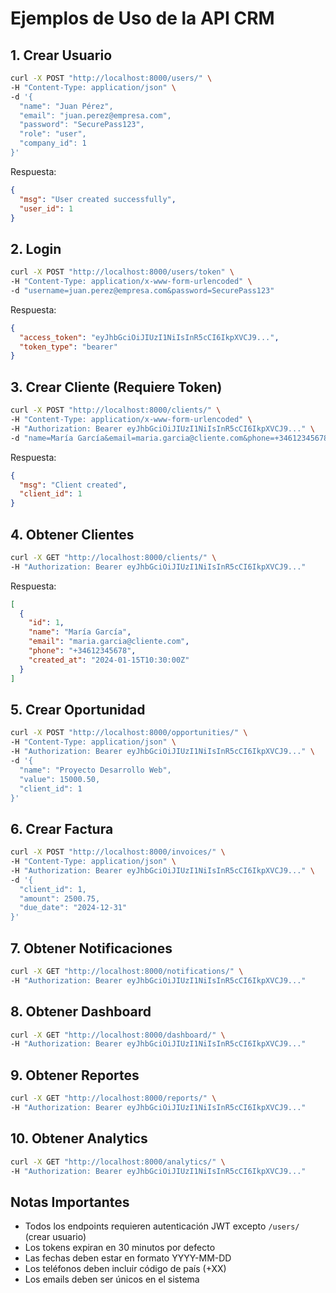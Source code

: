 # Ejemplos de Uso de la API CRM

## 1. Crear Usuario

```bash
curl -X POST "http://localhost:8000/users/" \
-H "Content-Type: application/json" \
-d '{
  "name": "Juan Pérez",
  "email": "juan.perez@empresa.com",
  "password": "SecurePass123",
  "role": "user",
  "company_id": 1
}'
```

Respuesta:
```json
{
  "msg": "User created successfully",
  "user_id": 1
}
```

## 2. Login

```bash
curl -X POST "http://localhost:8000/users/token" \
-H "Content-Type: application/x-www-form-urlencoded" \
-d "username=juan.perez@empresa.com&password=SecurePass123"
```

Respuesta:
```json
{
  "access_token": "eyJhbGciOiJIUzI1NiIsInR5cCI6IkpXVCJ9...",
  "token_type": "bearer"
}
```

## 3. Crear Cliente (Requiere Token)

```bash
curl -X POST "http://localhost:8000/clients/" \
-H "Content-Type: application/x-www-form-urlencoded" \
-H "Authorization: Bearer eyJhbGciOiJIUzI1NiIsInR5cCI6IkpXVCJ9..." \
-d "name=María García&email=maria.garcia@cliente.com&phone=+34612345678"
```

Respuesta:
```json
{
  "msg": "Client created",
  "client_id": 1
}
```

## 4. Obtener Clientes

```bash
curl -X GET "http://localhost:8000/clients/" \
-H "Authorization: Bearer eyJhbGciOiJIUzI1NiIsInR5cCI6IkpXVCJ9..."
```

Respuesta:
```json
[
  {
    "id": 1,
    "name": "María García",
    "email": "maria.garcia@cliente.com",
    "phone": "+34612345678",
    "created_at": "2024-01-15T10:30:00Z"
  }
]
```

## 5. Crear Oportunidad

```bash
curl -X POST "http://localhost:8000/opportunities/" \
-H "Content-Type: application/json" \
-H "Authorization: Bearer eyJhbGciOiJIUzI1NiIsInR5cCI6IkpXVCJ9..." \
-d '{
  "name": "Proyecto Desarrollo Web",
  "value": 15000.50,
  "client_id": 1
}'
```

## 6. Crear Factura

```bash
curl -X POST "http://localhost:8000/invoices/" \
-H "Content-Type: application/json" \
-H "Authorization: Bearer eyJhbGciOiJIUzI1NiIsInR5cCI6IkpXVCJ9..." \
-d '{
  "client_id": 1,
  "amount": 2500.75,
  "due_date": "2024-12-31"
}'
```

## 7. Obtener Notificaciones

```bash
curl -X GET "http://localhost:8000/notifications/" \
-H "Authorization: Bearer eyJhbGciOiJIUzI1NiIsInR5cCI6IkpXVCJ9..."
```

## 8. Obtener Dashboard

```bash
curl -X GET "http://localhost:8000/dashboard/" \
-H "Authorization: Bearer eyJhbGciOiJIUzI1NiIsInR5cCI6IkpXVCJ9..."
```

## 9. Obtener Reportes

```bash
curl -X GET "http://localhost:8000/reports/" \
-H "Authorization: Bearer eyJhbGciOiJIUzI1NiIsInR5cCI6IkpXVCJ9..."
```

## 10. Obtener Analytics

```bash
curl -X GET "http://localhost:8000/analytics/" \
-H "Authorization: Bearer eyJhbGciOiJIUzI1NiIsInR5cCI6IkpXVCJ9..."
```

## Notas Importantes

- Todos los endpoints requieren autenticación JWT excepto `/users/` (crear usuario)
- Los tokens expiran en 30 minutos por defecto
- Las fechas deben estar en formato YYYY-MM-DD
- Los teléfonos deben incluir código de país (+XX)
- Los emails deben ser únicos en el sistema
